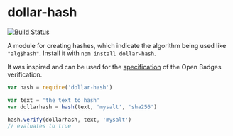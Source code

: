 # dollar-hash
[![Build Status](https://travis-ci.org/finnp/node-dollar-hash.svg?branch=master)](https://travis-ci.org/finnp/node-dollar-hash)

A module for creating hashes, which indicate the algorithm being used like
`"alg$hash"`. Install it with `npm install dollar-hash`.

It was inspired and can be used for the [specification](https://github.com/mozilla/openbadges-specification/blob/master/Assertion/latest.md#primitives) of 
the Open Badges verification.


```js
var hash = require('dollar-hash')

var text = 'the text to hash'
var dollarhash = hash(text, 'mysalt', 'sha256')

hash.verify(dollarhash, text, 'mysalt')
// evaluates to true
```